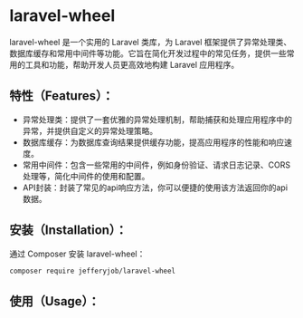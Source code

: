 # laravel-wheel
laravel-wheel 是一个实用的 Laravel 类库，为 Laravel 框架提供了异常处理类、数据库缓存和常用中间件等功能。它旨在简化开发过程中的常见任务，提供一些常用的工具和功能，帮助开发人员更高效地构建 Laravel 应用程序。

## 特性（Features）：

- 异常处理类：提供了一套优雅的异常处理机制，帮助捕获和处理应用程序中的异常，并提供自定义的异常处理策略。
- 数据库缓存：为数据库查询结果提供缓存功能，提高应用程序的性能和响应速度。
- 常用中间件：包含一些常用的中间件，例如身份验证、请求日志记录、CORS 处理等，简化中间件的使用和配置。
- API封装：封装了常见的api响应方法，你可以便捷的使用该方法返回你的api数据。

## 安装（Installation）：

通过 Composer 安装 laravel-wheel：

```bash
composer require jefferyjob/laravel-wheel
```

## 使用（Usage）：
